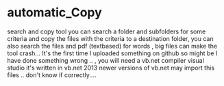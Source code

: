 # automatic_Copy
search and copy tool 
you can search a folder and subfolders for some criteria and copy the files with the criteria to a destination folder,
you can also search the files and pdf (textbased) for words , big files can make the tool crash... 
It's the first time I uploaded something on github so might be I have done something wrong .. , you will need a vb.net compiler visual studio
it's written in vb.net 2013 newer versions of vb.net may import this files .. don't know if correctly....
